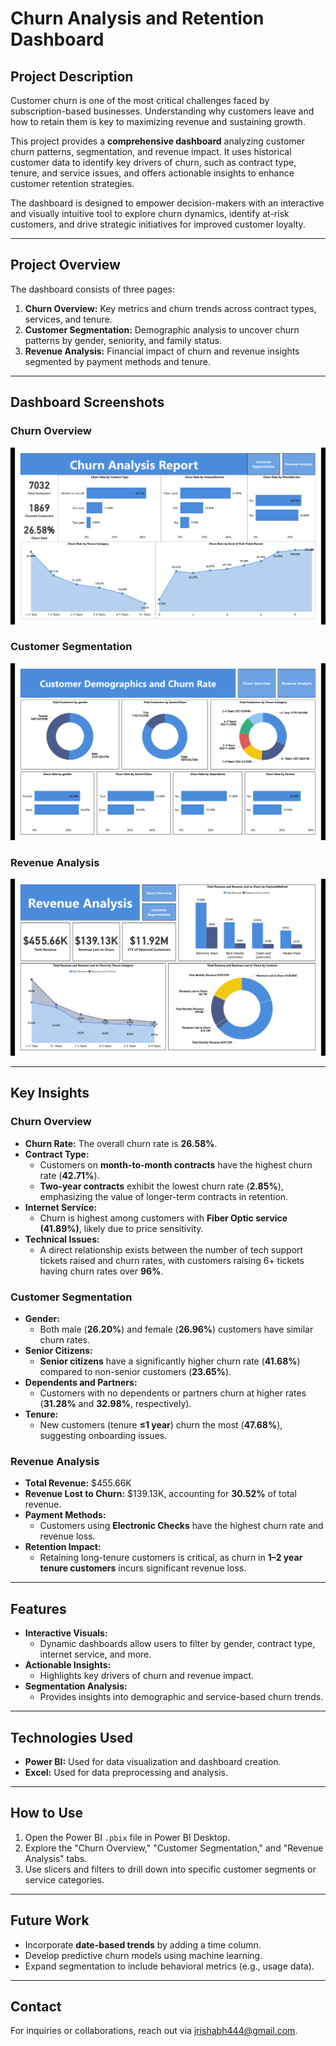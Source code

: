 # Churn Analysis and Retention Dashboard

## Project Description
Customer churn is one of the most critical challenges faced by subscription-based businesses. Understanding why customers leave and how to retain them is key to maximizing revenue and sustaining growth. 

This project provides a **comprehensive dashboard** analyzing customer churn patterns, segmentation, and revenue impact. It uses historical customer data to identify key drivers of churn, such as contract type, tenure, and service issues, and offers actionable insights to enhance customer retention strategies.

The dashboard is designed to empower decision-makers with an interactive and visually intuitive tool to explore churn dynamics, identify at-risk customers, and drive strategic initiatives for improved customer loyalty.

---

## Project Overview
The dashboard consists of three pages:
1. **Churn Overview:** Key metrics and churn trends across contract types, services, and tenure.
2. **Customer Segmentation:** Demographic analysis to uncover churn patterns by gender, seniority, and family status.
3. **Revenue Analysis:** Financial impact of churn and revenue insights segmented by payment methods and tenure.

---

## Dashboard Screenshots

### Churn Overview
![Churn Overview](https://github.com/RishabhInsights/ChurnAnalysisRetentionInsights-PowerBI-Project/blob/main/CustomerChurnAnalysis/Dashboard/Screenshot%20(52).png)

### Customer Segmentation
![Customer Segmentation](https://github.com/RishabhInsights/ChurnAnalysisRetentionInsights-PowerBI-Project/blob/main/CustomerChurnAnalysis/Dashboard/Screenshot%20(53).png)

### Revenue Analysis
![Revenue Analysis](https://github.com/RishabhInsights/ChurnAnalysisRetentionInsights-PowerBI-Project/blob/main/CustomerChurnAnalysis/Dashboard/Screenshot%20(54).png)

---

## Key Insights

### **Churn Overview**
- **Churn Rate:** The overall churn rate is **26.58%**.
- **Contract Type:** 
  - Customers on **month-to-month contracts** have the highest churn rate (**42.71%**).
  - **Two-year contracts** exhibit the lowest churn rate (**2.85%**), emphasizing the value of longer-term contracts in retention.
- **Internet Service:** 
  - Churn is highest among customers with **Fiber Optic service (41.89%)**, likely due to price sensitivity.
- **Technical Issues:** 
  - A direct relationship exists between the number of tech support tickets raised and churn rates, with customers raising 6+ tickets having churn rates over **96%**.

### **Customer Segmentation**
- **Gender:** 
  - Both male (**26.20%**) and female (**26.96%**) customers have similar churn rates.
- **Senior Citizens:** 
  - **Senior citizens** have a significantly higher churn rate (**41.68%**) compared to non-senior customers (**23.65%**).
- **Dependents and Partners:** 
  - Customers with no dependents or partners churn at higher rates (**31.28%** and **32.98%**, respectively).
- **Tenure:** 
  - New customers (tenure **≤1 year**) churn the most (**47.68%**), suggesting onboarding issues.

### **Revenue Analysis**
- **Total Revenue:** $455.66K
- **Revenue Lost to Churn:** $139.13K, accounting for **30.52%** of total revenue.
- **Payment Methods:** 
  - Customers using **Electronic Checks** have the highest churn rate and revenue loss.
- **Retention Impact:** 
  - Retaining long-tenure customers is critical, as churn in **1–2 year tenure customers** incurs significant revenue loss.

---

## Features
- **Interactive Visuals:**
  - Dynamic dashboards allow users to filter by gender, contract type, internet service, and more.
- **Actionable Insights:**
  - Highlights key drivers of churn and revenue impact.
- **Segmentation Analysis:**
  - Provides insights into demographic and service-based churn trends.

---

## Technologies Used
- **Power BI:** Used for data visualization and dashboard creation.
- **Excel:** Used for data preprocessing and analysis.

---

## How to Use
1. Open the Power BI `.pbix` file in Power BI Desktop.
2. Explore the "Churn Overview," "Customer Segmentation," and "Revenue Analysis" tabs.
3. Use slicers and filters to drill down into specific customer segments or service categories.

---

## Future Work
- Incorporate **date-based trends** by adding a time column.
- Develop predictive churn models using machine learning.
- Expand segmentation to include behavioral metrics (e.g., usage data).

---

## Contact
For inquiries or collaborations, reach out via jrishabh444@gmail.com.

